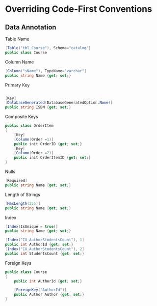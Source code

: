 # Overriding Code-First Conventions

## Data Annotation
Table Name
```c#
[Table("tbl_Course"), Schema="catalog"]
public class Course
```

Column Name
```c#
[Column("sName"), TypeName="varchar"]
public string Name {get; set;}
```
Primary Key
```c#

[Key]
[DatabaseGenerated(DatabaseGeneratedOption.None)] 
public string ISBN {get; set;}
```


Composite Keys


```c#
public class OrderItem
{
    [Key]
    [Column(Order =1)]
    public init OrderID {get; set;}
    [Key]
    [Column(Order =2)]
    public init OrderItemID {get; set;}
}
```

Nulls
```c#
[Required]
public string Name {get; set;}
```
Length of Strings
```c#
[MaxLength(255)]
public string Name {get; set;}
```


Index

```c#
[Index(IsUnique = true)]
public string Name {get; set;}
```

```c#
[Index("IX_AuthorStudentsCount"), 1]
public int AuthorId {get; set;}
[Index("IX_AuthorStudentsCount"), 2]
public int StudentsCount {get; set;}
```


Foreign Keys
```c#
public class Course
{
    public int AuthorId {get; set;}

    [ForeignKey("AuthorId")]
    public Author Author {get; set;}
}
```
